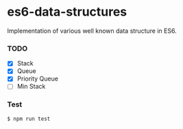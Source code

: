 # es6-data-structures
Implementation of various well known data structure in ES6.

### TODO

- [x] Stack
- [x] Queue
- [x] Priority Queue
- [ ] Min Stack

### Test

```sh
$ npm run test
```

